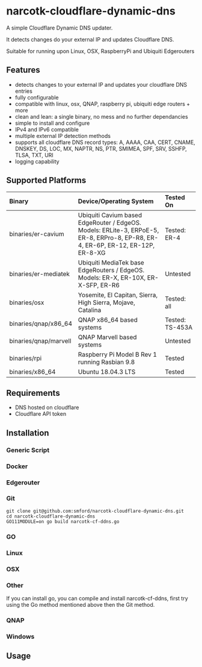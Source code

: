 # narcotk-cloudflare-dynamic-dns 
A simple Cloudflare Dynamic DNS updater.

It detects changes do your external IP and updates Cloudflare DNS.

Suitable for running upon Linux, OSX, RaspberryPi and Ubiquiti Edgerouters

## Features

- detects changes to your external IP and updates your cloudflare DNS entries
- fully configurable
- compatible with linux, osx, QNAP, raspberry pi, ubiquiti edge routers + more
- clean and lean: a single binary, no mess and no further dependancies
- simple to install and configure
- IPv4 and IPv6 compatible
- multiple external IP detection methods
- supports all cloudflare DNS record types: A, AAAA, CAA, CERT, CNAME, DNSKEY, DS, LOC, MX, NAPTR, NS, PTR, SMIMEA, SPF, SRV, SSHFP, TLSA, TXT, URI
- logging capability

## Supported Platforms

| Binary | Device/Operating System | Tested On |
| :--- | :--- | :--- |
| binaries/er-cavium | Ubiquiti Cavium based EdgeRouter / EdgeOS.  Models: ERLite-3, ERPoE-5, ER-8, ERPro-8, EP-R8, ER-4, ER-6P, ER-12, ER-12P, ER-8-XG | Tested: ER-4 |
| binaries/er-mediatek | Ubiquiti MediaTek base EdgeRouters / EdgeOS.  Models: ER-X, ER-10X, ER-X-SFP, ER-R6 | Untested |
| binaries/osx | Yosemite, El Capitan, Sierra, High Sierra, Mojave, Catalina | Tested: all |
| binaries/qnap/x86_64 | QNAP x86_64 based systems | Tested: TS-453A |
| binaries/qnap/marvell | QNAP Marvell based systems | Untested |
| binaries/rpi | Raspberry Pi Model B Rev 1 running Rasbian 9.8 | Tested |
| binaries/x86_64 | Ubuntu 18.04.3 LTS | Tested |

## Requirements

- DNS hosted on cloudflare
- Cloudflare API token

## Installation

### Generic Script

### Docker

### Edgerouter

### Git
```
git clone git@github.com:smford/narcotk-cloudflare-dynamic-dns.git
cd narcotk-cloudflare-dynamic-dns
GO111MODULE=on go build narcotk-cf-ddns.go
```


### GO

### Linux

### OSX

### Other

If you can install go, you can compile and install narcotk-cf-ddns, first try using the Go method mentioned above then the Git method.

### QNAP

### Windows


## Usage
